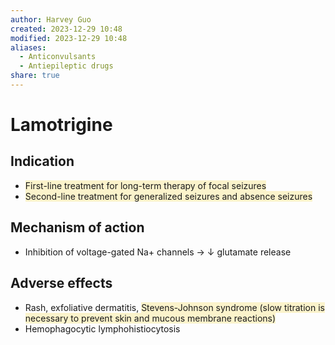 ```yaml
---
author: Harvey Guo
created: 2023-12-29 10:48
modified: 2023-12-29 10:48
aliases:
  - Anticonvulsants
  - Antiepileptic drugs
share: true
---
```


# Lamotrigine
## Indication
- <span style="background:rgba(240, 200, 0, 0.2)">First-line treatment for long-term therapy of focal seizures</span>
- <span style="background:rgba(240, 200, 0, 0.2)">Second-line treatment for generalized seizures and absence seizures</span>
## Mechanism of action
- Inhibition of voltage-gated Na+ channels → ↓ glutamate release
## Adverse effects
- Rash, exfoliative dermatitis, <span style="background:rgba(240, 200, 0, 0.2)">Stevens-Johnson syndrome (slow titration is necessary to prevent skin and mucous membrane reactions)</span>
- Hemophagocytic lymphohistiocytosis